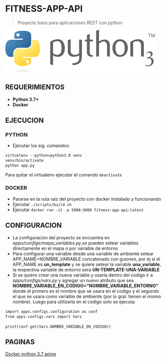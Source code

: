 # FITNESS-APP-API

> Proyecto base para aplicaciones REST con python


![alt text](img/python.png)

## REQUERIMIENTOS

* **Python 3.7+**
* **Docker**

## EJECUCION

### PYTHON
* Ejecutar los sig. comandos:
```
virtualenv --python=python3.8 venv
venv/bin/activate
python app.py
```
Para quitar el virtualenv ejecutar el comando `deactivate`

### DOCKER

* Pararse en la ruta raiz del proyecto con docker instalado y funcionando
* Ejecutar `./scripts/build.sh`
* Ejecutar `docker run -it -p 5000:5000 fitness-app-api:latest`

## CONFIGURACION
* La configuracion del proyecto se encuentra en *apps/configs/mapa_variables.py*,se pueden setear variables directamente en el mapa o por variable de entorno
* Para configurar una variable desde una variable de ambiente setear APP_NAME+NOMBRE_VARIABLE concatenado con guiones, por ej si el APP_NAME es **un_template** y se quiere setear la variable **una_variable**, la respectiva variable de entorno sera **UN-TEMPLATE-UNA-VARIABLE**
* Si se quiere crear una nueva variable y usarla dentro del codigo ir a *apps/configs/vars.py* y agregar un nuevo atributo que sea **NOMBRE_VARIABLE_EN_CODIGO="NOMBRE_VARIABLE_ENTORNO"** donde el primero es el nombre que se usara en el codigo y el segundo el que se usara como variable de ambiente (por lo gral. tienen el mismo nombre).
Luego para utilizarla en el codigo solo se ejecuta:
```
import apps.configs.configuration as conf
from apps.configs.vars import Vars

print(conf.get(Vars.NOMBRE_VARIABLE_EN_CODIGO))
```


## PAGINAS

[Docker python 3.7 apine](https://hub.docker.com/_/python)
